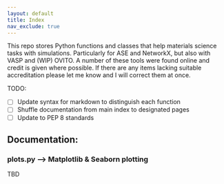 ```yaml
---
layout: default
title: Index
nav_exclude: true
---
```


This repo stores Python functions and classes that help materials science tasks with simulations.  Particularly for ASE and NetworkX, but also with VASP and (WIP) OVITO.  A number of these tools were found online and credit is given where possible.  If there are any items lacking suitable accreditation please let me know and I will correct them at once.

TODO:
* [ ] Update syntax for markdown to distinguish each function
* [ ] Shuffle documentation from main index to designated pages
* [ ] Update to PEP 8 standards
      
## Documentation:

### plots.py    -->    Matplotlib & Seaborn plotting
TBD
